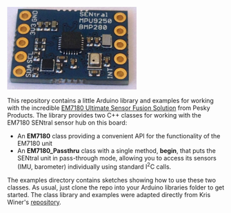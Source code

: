 <a href="https://www.tindie.com/products/onehorse/ultimate-sensor-fusion-solution/"><img src="sentral.jpg" width=300></a>

This repository contains a little Arduino library and examples for working with the incredible
<a href="https://www.tindie.com/products/onehorse/ultimate-sensor-fusion-solution/">
EM7180 Ultimate Sensor Fusion Solution</a> from Pesky Products. The library provides two C++ classes for
working with the EM7180 SENtral sensor hub on this board:

* An <b>EM7180</b> class providing a convenient API for the functionality of the EM7180 unit
* An <b>EM7180_Passthru</b> class with a single method, <b>begin</b>, that puts the SENtral
unit in pass-through mode, allowing you to access its sensors (IMU, barometer) individually using standard
I<sup>2</sup>C calls.


The examples directory contains sketches showing how to use these two classes. As usual, just clone the repo
into your Arduino libraries folder to get started. The class library and examples were adapted directly from Kris Winer's [repository](https://github.com/kriswiner/EM7180_SENtral_sensor_hub).


